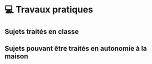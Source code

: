 # :computer: Travaux pratiques

## Sujets traités en classe
<!--
- :simple-ocaml: **Révisions sur le langage OCaml : listes** [[:bookmark: sujet]](rev_listes.pdf)
- :simple-c: **Révisions sur le langage C : calculatrice RPN** [[:bookmark: sujet]](calc.pdf) [[:white_check_mark: corrigé]](calc_corrige.zip)
- :simple-ocaml: **Expressions régulières** [[:bookmark: sujet]](regexp.pdf)
- :simple-ocaml: **Le problème de l'âne rouge** [[:bookmark: sujet]](anerouge.pdf) [[:file_folder: ressources]](anerouge_eleve.ml) [[:white_check_mark: corrigé]](anerouge_corrige.ml)
- :simple-c: **Coloration de graphes d'intervalles** [[:bookmark: sujet]](intervalgraph.pdf) 
- :simple-ocaml: **Automates finis déterministes** [[:bookmark: sujet]](automates.pdf) [[:white_check_mark: corrigé]](automates_corrige.ml)
- :simple-ocaml: **Automates finis non déterministes** [[:bookmark: sujet]](automates_nd.pdf)
- :simple-ocaml: **Algorithme A* sur une grille** [[:bookmark: sujet]](astar.pdf) [[:file_folder: ressources]](astar_eleve.ml) [[:white_check_mark: corrigé]](astar_corrige.ml)
    <figure>
    ![Algorithme A* sur une grille](astar.png)
    <figcaption>Algorithme de path-finding avec A* (recherche informée) </figcaption>
    </figure>
- :simple-c: **Segmentation d'images avec la structure Union-Find** [[:bookmark: sujet]](imgseg.pdf) [[:file_folder: ressources]](imgseg_eleve.zip) [[:white_check_mark: corrigé]](imgseg_corrige.zip)
- :simple-ocaml: **Algorithme de Kruskal** [[:bookmark: sujet]](kruskal.pdf) 
- :simple-ocaml: **Automates de Glushkov** [[:bookmark: sujet]](glushkov.pdf) 
- :simple-ocaml: **Algorithme ID3** [[:bookmark: sujet]](id3.pdf) [[:file_folder: ressources]](id3_eleve.ml) [[:white_check_mark: corrigé]](id3_corrige.ml)
- :simple-c: **Détection automatique de langue** [[:bookmark: sujet]](langue.pdf) [[:file_folder: ressources]](langue_eleve.zip) 
- :simple-ocaml: **Les perles de Dijkstra** [[:bookmark: sujet]](perles.pdf) 
- :simple-ocaml: **Analyse syntaxique : expressions arithmétiques** [[:bookmark: sujet]](gram.pdf) [[:file_folder: ressources]](gram_eleve.zip) 
- :simple-ocaml: **Résolution du jeu de Taquin** [[:bookmark: sujet]](taquin.pdf) [[:star: compléments]](taquin_star.pdf) 
- :simple-c: **TP-cours : programmation multi-threads et synchronisation** [[:link: lien]](/algo/concur)
- :simple-c: **Synchronisation : modèle producteur-consommateur** [[:bookmark: sujet]](buffer.pdf) 
- :simple-ocaml: **Optimisation du sac à dos par séparation-évaluation (branch and bound)** [[:bookmark: sujet]](sacados.pdf) [[:white_check_mark: corrigé]](sacados_corrige.ml)
- :simple-c: **Une intelligence artificielle pour jouer au puissance 4** [[:bookmark: sujet]](puissance4.pdf) [[:file_folder: ressources]](puissance4_eleve.c) [[:white_check_mark: corrigé]](puissance4.c)

-->
## Sujets pouvant être traités en autonomie à la maison

<!--
- **Enveloppe convexe et algorithme de Graham** [[:bookmark: sujet]](graham.pdf) [[:white_check_mark: corrigé]](graham_corrige.ml)
- **Arbre des préfixes et des suffixes** [[:bookmark: sujet]](ptree.pdf) [[:white_check_mark: corrigé]](ptree_corrige.ml)
- **Résolution du Sudoku par backtracking** [[:bookmark: sujet]](sudoku.pdf) [[:white_check_mark: corrigé]](sudoku_corrige.ml)
- **Tri topologique et algorithme de Kosaraju** [[:bookmark: sujet]](tritopo.pdf) [[:white_check_mark: corrigé]](tritopo_corrige.ml)
- **Alignement de séquences ADN par programmation dynamique** [[:bookmark: sujet]](adn.pdf) 
-->

